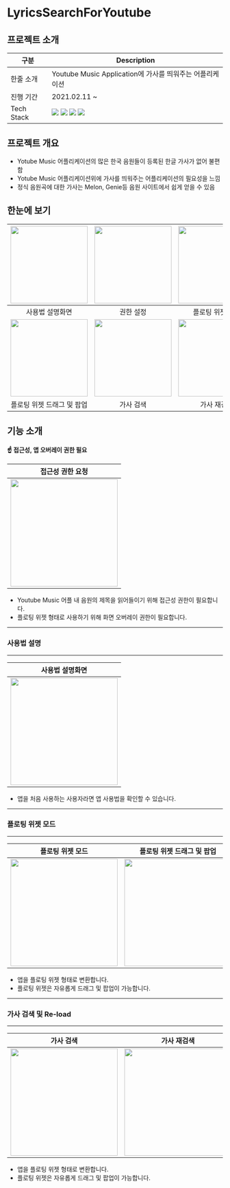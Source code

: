 # LyricsSearchForYoutube



## 프로젝트 소개

|구분| Description                                            |
| --------- | ----------------------------------------------- |
| 한줄 소개 | Youtube Music Application에 가사를 띄워주는 어플리케이션 |
| 진행 기간 | 2021.02.11 ~                           |
| Tech Stack |<img src="https://img.shields.io/badge/WindowManager-3DDC84?style=forthebadge&logo=Android&logoColor=white"/> <img src="https://img.shields.io/badge/Service-3DDC84?style=forthebadge&logo=Android&logoColor=white"/> <img src="https://img.shields.io/badge/AccessibilityService-3DDC84?style=forthebadge&logo=Android&logoColor=white"/> <img src="https://img.shields.io/badge/JSoup-FF6550?style=forthebadge"/>|



## 프로젝트 개요

- Yotube Music 어플리케이션의 많은 한국 음원들이 등록된 한글 가사가 없어 불편함
- Yotube Music 어플리케이션위에 가사를 띄워주는 어플리케이션의 필요성을 느낌
- 정식 음원곡에 대한 가사는 Melon, Genie등 음원 사이트에서 쉽게 얻을 수 있음

## 한눈에 보기

|<img src="https://user-images.githubusercontent.com/39405316/205969721-fd321668-5d97-4452-bf0f-5cd0f6d2eb78.gif" width=180>|<img src="https://user-images.githubusercontent.com/39405316/205970019-eb3a50a6-ab78-4d72-9ad1-635c8f28df90.gif" width=180>|<img src="https://user-images.githubusercontent.com/39405316/205970037-1704e413-38d0-4adb-82d2-3bdf546d8790.gif" width=180>|
|:--:|:--:|:--:|
|사용법 설명화면|권한 설정|플로팅 위젯 모드|
|<img src="https://user-images.githubusercontent.com/39405316/205970029-ebb4deaf-f258-4191-bae1-30142783be0a.gif" width=180>|<img src="https://user-images.githubusercontent.com/39405316/205972374-67270d7a-abb4-4f31-8107-4902f70f03d1.gif" width=180>|<img src="https://user-images.githubusercontent.com/39405316/205971302-23e51070-8ad4-417e-a208-05db4ad43e79.gif" width=180>|
|플로팅 위젯 드래그 및 팝업|가사 검색|가사 재검색|


## 기능 소개

#### ☝️ 접근성, 앱 오버레이 권한 필요 
|접근성 권한 요청|
|:---:|
|<img src="https://user-images.githubusercontent.com/39405316/205970019-eb3a50a6-ab78-4d72-9ad1-635c8f28df90.gif" width="250"/>|

- Youtube Music 어플 내 음원의 제목을 읽어들이기 위해 접근성 권한이 필요합니다.
- 플로팅 위젯 형태로 사용하기 위해 화면 오버레이 권한이 필요합니다.

---
### 사용법 설명
---
|사용법 설명화면|
|:---:|
|<img src="https://user-images.githubusercontent.com/39405316/205969721-fd321668-5d97-4452-bf0f-5cd0f6d2eb78.gif" width="250"/>|

- 앱을 처음 사용하는 사용자라면 앱 사용법을 확인할 수 있습니다.

---
### 플로팅 위젯 모드
---
|플로팅 위젯 모드|플로팅 위젯 드래그 및 팝업|
|:---:|:---:|
|<img src="https://user-images.githubusercontent.com/39405316/205970037-1704e413-38d0-4adb-82d2-3bdf546d8790.gif" width="250"/>|<img src="https://user-images.githubusercontent.com/39405316/205970029-ebb4deaf-f258-4191-bae1-30142783be0a.gif" width="250"/>|

- 앱을 플로팅 위젯 형태로 변환합니다.
- 플로팅 위젯은 자유롭게 드래그 및 팝업이 가능합니다.

---
### 가사 검색 및 Re-load
---
|가사 검색|가사 재검색|
|:---:|:---:|
|<img src="https://user-images.githubusercontent.com/39405316/205972374-67270d7a-abb4-4f31-8107-4902f70f03d1.gif" width="250"/>|<img src="https://user-images.githubusercontent.com/39405316/205971302-23e51070-8ad4-417e-a208-05db4ad43e79.gif" width="250"/>|

- 앱을 플로팅 위젯 형태로 변환합니다.
- 플로팅 위젯은 자유롭게 드래그 및 팝업이 가능합니다.
